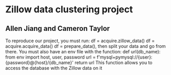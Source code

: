 # Zillow data clustering project
## Allen Jiang and Cameron Taylor

To reproduce our project, you must run:
    df = acquire.zillow_data()
    df = acquire.acquire_data()
    df = prepare_data(),
then split your data and go from there. 
You must also have an env file with the function: 
    def url(db_name):
        from env import host, user, password
        url = f'mysql+pymysql://{user}:{password}@{host}/{db_name}'
        return url
This function allows you to access the database with the Zillow data on it